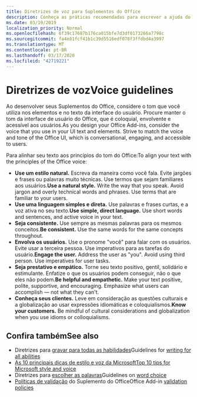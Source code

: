 ```yaml
---
title: Diretrizes de voz para Suplementos do Office
description: Conheça as práticas recomendadas para escrever a ajuda do usuário e outras cadeias de caracteres para suplementos do Office.
ms.date: 03/19/2019
localization_priority: Normal
ms.openlocfilehash: 6f39c17687b176ca015bfe7d3df0173266a7798c
ms.sourcegitcommit: fa4e81fcf41b1c39d5516edf078f3ffdbd4a3997
ms.translationtype: MT
ms.contentlocale: pt-BR
ms.lasthandoff: 03/17/2020
ms.locfileid: "42719221"
---
```

# <a name="voice-guidelines"></a><span data-ttu-id="f1751-103">Diretrizes de voz</span><span class="sxs-lookup"><span data-stu-id="f1751-103">Voice guidelines</span></span>

<span data-ttu-id="f1751-p101">Ao desenvolver seus Suplementos do Office, considere o tom que você utiliza nos elementos e no texto da interface do usuário. Procure manter o tom da interface de usuário do Office, que é coloquial, envolvente e acessível aos usuários.</span><span class="sxs-lookup"><span data-stu-id="f1751-p101">As you design your Office Add-ins, consider the voice that you use in your UI text and elements. Strive to match the voice and tone of the Office UI, which is conversational, engaging, and accessible to users.</span></span> 

<span data-ttu-id="f1751-106">Para alinhar seu texto aos princípios do tom do Office:</span><span class="sxs-lookup"><span data-stu-id="f1751-106">To align your text with the principles of the Office voice:</span></span>

- <span data-ttu-id="f1751-p102">**Use um estilo natural.** Escreva da maneira como você fala. Evite jargões e frases ou palavras muito técnicas. Use termos que sejam familiares aos usuários.</span><span class="sxs-lookup"><span data-stu-id="f1751-p102">**Use a natural style.** Write the way that you speak. Avoid jargon and overly technical words and phrases. Use terms that are familiar to your users.</span></span>
- <span data-ttu-id="f1751-p103">**Use uma linguagem simples e direta.** Use palavras e frases curtas, e a voz ativa no seu texto.</span><span class="sxs-lookup"><span data-stu-id="f1751-p103">**Use simple, direct language.** Use short words and sentences, and active voice in your text.</span></span>
- <span data-ttu-id="f1751-p104">**Seja consistente.** Use sempre as mesmas palavras para os mesmos conceitos.</span><span class="sxs-lookup"><span data-stu-id="f1751-p104">**Be consistent.** Use the same words for the same concepts throughout.</span></span>
- <span data-ttu-id="f1751-p105">**Envolva os usuários.** Use o pronome "você" para falar com os usuários. Evite usar a terceira pessoa. Use imperativos para as tarefas do usuário.</span><span class="sxs-lookup"><span data-stu-id="f1751-p105">**Engage the user.** Address the user as "you". Avoid using third person. Use imperatives for user tasks.</span></span>
- <span data-ttu-id="f1751-p106">**Seja prestativo e empático.** Torne seu texto positivo, gentil, solidário e estimulante. Enfatize o que os usuários podem conseguir, não o que eles não podem.</span><span class="sxs-lookup"><span data-stu-id="f1751-p106">**Be helpful and empathetic.** Make your text positive, polite, supportive, and encouraging. Emphasize what users can accomplish ― not what they can't.</span></span>
- <span data-ttu-id="f1751-p107">**Conheça seus clientes.** Leve em consideração as questões culturais e a globalização ao usar expressões idiomáticas e coloquialismos.</span><span class="sxs-lookup"><span data-stu-id="f1751-p107">**Know your customers.** Be mindful of cultural considerations and globalization when you use idioms or colloquialisms.</span></span>

## <a name="see-also"></a><span data-ttu-id="f1751-124">Confira também</span><span class="sxs-lookup"><span data-stu-id="f1751-124">See also</span></span>

- <span data-ttu-id="f1751-125">Diretrizes para [gravar para todas as habilidades](/style-guide/accessibility/writing-all-abilities)</span><span class="sxs-lookup"><span data-stu-id="f1751-125">Guidelines for [writing for all abilities](/style-guide/accessibility/writing-all-abilities)</span></span>
- [<span data-ttu-id="f1751-126">As 10 principais dicas de estilo e voz da Microsoft</span><span class="sxs-lookup"><span data-stu-id="f1751-126">Top 10 tips for Microsoft style and voice</span></span>](/style-guide/top-10-tips-style-voice)
- <span data-ttu-id="f1751-127">Diretrizes para [escolher as palavras](/style-guide/word-choice/)</span><span class="sxs-lookup"><span data-stu-id="f1751-127">Guidelines on [word choice](/style-guide/word-choice/)</span></span>
- <span data-ttu-id="f1751-128">[Políticas de validação](/office/dev/store/validation-policies) do Suplemento do Office</span><span class="sxs-lookup"><span data-stu-id="f1751-128">Office Add-in [validation policies](/office/dev/store/validation-policies)</span></span>
